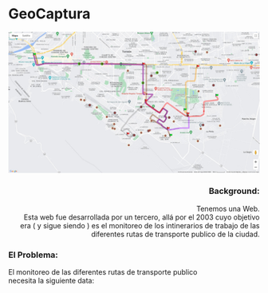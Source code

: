 # GeoCaptura

<img src="https://github.com/FranciscoNunezH/GeoCaptura/blob/main/scr/Geoconnect%20%20Image.jpg" width="1200">

<h3 align="right"> Background: </h3>
<p align="right"> Tenemos una Web. <br>
Esta web fue desarrollada por un tercero, allá por el 2003 cuyo objetivo <br>
era ( y sigue siendo ) es el monitoreo de los intinerarios de trabajo de las <br>
diferentes rutas de transporte publico de la ciudad. </p>

<h3 align="left"> El Problema: </h3>
<p align="left"> El monitoreo de las diferentes rutas de transporte publico <br>
necesita la siguiente data:

 </p>

